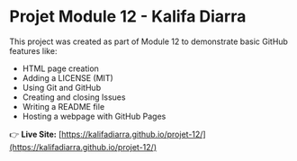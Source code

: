 # Projet Module 12 - Kalifa Diarra

This project was created as part of Module 12 to demonstrate basic GitHub features like:

- HTML page creation
- Adding a LICENSE (MIT)
- Using Git and GitHub
- Creating and closing Issues
- Writing a README file
- Hosting a webpage with GitHub Pages

👉 **Live Site:** [https://kalifadiarra.github.io/projet-12/](https://kalifadiarra.github.io/projet-12/)
